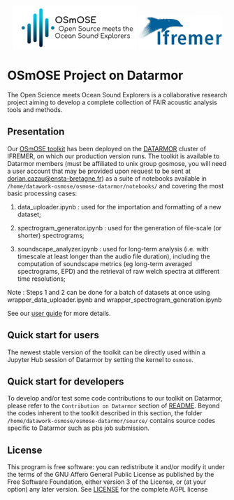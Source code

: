 <div align="center">

  <img src="assets/osmose_logo.png" height="100px">
  <img src="assets/ifremer_logo.jpg" height="80px">
</div>

# OSmOSE Project on Datarmor

The Open Science meets Ocean Sound Explorers is a collaborative research project aiming to develop a complete collection of FAIR acoustic analysis tools and methods. 

## Presentation

Our [OSmOSE toolkit](https://github.com/Project-OSmOSE/osmose-toolkit) has been deployed on the [DATARMOR](https://www.ifremer.fr/fr/infrastructures-de-recherche/le-supercalculateur-datarmor) cluster of IFREMER, on which our production version runs. The toolkit is available to Datarmor members (must be affiliated to unix group gosmose, you will need a user account that may be provided upon request to be sent at dorian.cazau@ensta-bretagne.fr) as a suite of notebooks available in `/home/datawork-osmose/osmose-datarmor/notebooks/` and covering the most basic processing cases:

1. data_uploader.ipynb : used for the importation and formatting of a new dataset;

2. spectrogram_generator.ipynb : used for the generation of file-scale (or shorter) spectrograms;

3. soundscape_analyzer.ipynb : used for long-term analysis (i.e. with timescale at least longer than the audio file duration), including the computation of soundscape metrics (eg long-term averaged spectrograms, EPD) and the retrieval of raw welch spectra at different time resolutions;

Note : Steps 1 and 2 can be done for a batch of datasets at once using wrapper_data_uploader.ipynb and wrapper_spectrogram_generation.ipynb

See our [user guide](assests/user_guide.pdf) for more details.

## Quick start for users

The newest stable version of the toolkit can be directly used within a Jupyter Hub session of Datarmor by setting the kernel to `osmose`. 

## Quick start for developers

To develop and/or test some code contributions to our toolkit on Datarmor, please refer to the `Contribution on Datarmor` section of [README](https://github.com/Project-OSmOSE/osmose-toolkit/blob/main/README.md). Beyond the codes inherent to the toolkit described in this section, the folder `/home/datawork-osmose/osmose-datarmor/source/` contains source codes specific to Datarmor such as pbs job submission.

## License

This program is free software: you can redistribute it and/or modify it under the terms of the GNU Affero General Public License as published by the Free Software Foundation, either version 3 of the License, or (at your option) any later version. See [LICENSE](LICENSE) for the complete AGPL license






